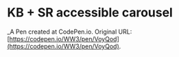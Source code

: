 # KB + SR accessible carousel 
 _A Pen created at CodePen.io. Original URL: [https://codepen.io/WW3/pen/VoyQod](https://codepen.io/WW3/pen/VoyQod).

 